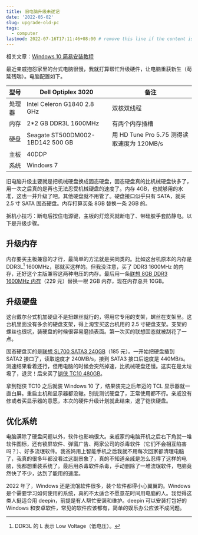 ```yaml
---
title: 旧电脑升级未遂记
date: '2022-05-02'
slug: upgrade-old-pc
tags:
  - computer
lastmod: 2022-07-16T17:11:46+08:00 # remove this line if the content is actually changed
---
```


相关文章：[Windows 10 简易安装教程](/zh-cn/post/2022/07/14/install-windows10/)

最近亲戚抱怨家里的台式电脑很慢，我就打算帮忙升级硬件，让电脑重获新生（苟延残喘）。电脑配置如下。

| 型号   | Dell Optiplex 3020               | 备注                                       |
|--------|----------------------------------|--------------------------------------------|
| 处理器 | Intel Celeron G1840  2.8 GHz     | 双核双线程                                 |
| 内存   | 2*2 GB DDR3L 1600MHz             | 有两个内存插槽                             |
| 硬盘   | Seagate ST500DM002-1BD142 500 GB | 用 HD Tune Pro 5.75 测得读取速度为 120MB/s |
| 主板   | 40DDP                            |                                            |
| 系统   | Windows 7                        |                                            |

旧电脑升级主要就是把机械硬盘换成固态硬盘，固态硬盘真的比机械硬盘快多了，用一次之后真的是再也无法忍受机械硬盘的速度了。内存 4GB，也就够用的水准，这也一并升级了吧。其他硬盘就不用管了。硬盘接口似乎只有 SATA，就买 2.5 寸 SATA 固态硬盘。内存打算买条 8GB 替换一条 2GB 的。

拆机小技巧：断电后按住电源键，主板的灯熄灭就断电了、带硅胶手套防静电。以下是升级步骤。

## 升级内存

内存要买主板兼容的才行，最简单的方法就是买同类的。比如这台机原本的内存是 DDR3L[^ddr3l] 1600MHz，那就买这样的。但我没注意，买了 DDR3 1600MHz 的内存，还好这个主版兼容这两种电压的内存。最后用一条[联想 8GB DDR3 1600MHz 内存](https://item.jd.com/100004898715.html)（229 元）替换一根 2GB 内存，现在内存总共 10GB。

[^ddr3l]: DDR3L 的 L 表示 Low Voltage（低电压）。

<!-- web archive
https://web.archive.org/web/20220711142336/https://item.jd.com/100004898715.html
-->

## 升级硬盘

这台戴尔台式机加硬盘不是扭螺丝就行的，得用它专用的支架，螺丝在支架里。这台机里面没有多余的硬盘支架，得上淘宝买这台机用的 2.5 寸硬盘支架。支架的螺丝也很坑，装硬盘的时候很容易磨损表面。第一次买的联想固态就被刮花了一点。

固态硬盘买的是[联想 SL700 SATA3 240GB](https://item.jd.com/5115332.html)（185 元）。一开始把硬盘插到 SATA2 接口了，读取速度才 240MB/s，接到 SATA3 接口后速度是 440MB/s。测速结果看着还行，但用电脑的时候会突然掉速，比机械硬盘还慢。这实在是太垃圾了，退货！后来买了[铠侠 TC10 480GB](https://item.jd.com/100007080969.html)。

<!--web archive
https://web.archive.org/web/20220711142935/https://item.jd.com/5115332.html
-->

<!--web archive
https://web.archive.org/web/20220712122320/https://item.jd.com/100007080969.html
-->

拿到铠侠 TC10 之后就装 Windows 10 了，结果装完之后年迈的 TCL 显示器就一直白屏。重启主机和显示器都没辙。别说测试硬盘了，正常使用都不行。亲戚没有修或者买显示器的意愿，本次的硬件升级计划就此结束，退了铠侠硬盘。

## 优化系统

电脑满除了硬盘问题以外，软件也影响很大。亲戚家的电脑开机之后右下角就一堆软件图标，还有锁屏软件、弹窗广告、两家公司的杀毒软件（它们不会相互陷害吗？）、好多流氓软件。我爸妈用上智能手机之后我就不用每次回家都清理电脑了，我真的很多年都没看过这副景象了，真的不知道亲戚是怎么忍得了这样的电脑，我都想重装系统了。最后用杀毒软件杀毒，手动删除了一堆流氓软件，电脑竟然快了不少，达到了能用的速度。

2022 年了，Windows 还是流氓软件很多，装个软件都得小心翼翼的。Windows 是个需要学习如何使用的系统，真的不太适合不愿意花时间用电脑的人。我觉得这类人挺适合用 deepin，前提是有人帮忙安装和维护。deepin 可以安装打包好的 Windows 和安卓软件，常见的软件应该都有，简单的娱乐办公应该不成问题。
